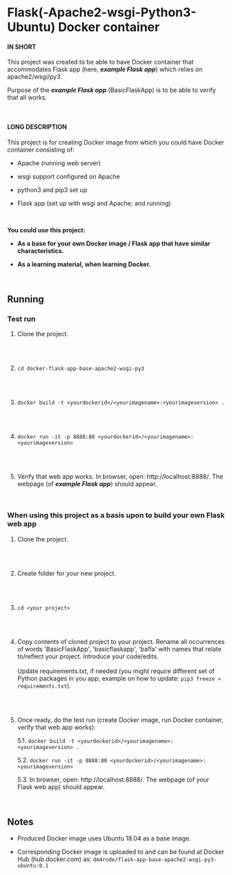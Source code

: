 
<br>

# Flask(-Apache2-wsgi-Python3-Ubuntu) Docker container

#### IN SHORT

This project was created to be able to have Docker container that accommodates Flask app (here, ***example Flask app***) which relies on apache2/wsgi/py3.

Purpose of the ***example Flask app*** (BasicFlaskApp) is to be able to verify that all works.

<br>

#### LONG DESCRIPTION

This project is for creating Docker image from which you could have Docker container consisting of:

- Apache (running web server)

- wsgi support configured on Apache

- python3 and pip3 set up

- Flask app (set up with wsgi and Apache; and running)

<br>

**You could use this project:** 

- **As a base for your own Docker image / Flask app that have similar characteristics.**

- **As a learning material, when learning Docker.**

<br>

## Running

### Test run

1. Clone the project.
<br>
<br>

2. `cd docker-flask-app-base-apache2-wsgi-py3`
<br>
<br>

3. `docker build -t <yourdockerid>/<yourimagename>:<yourimageversion> .`
<br>
<br>

4. `docker run -it -p 8888:80 <yourdockerid>/<yourimagename>:<yourimageversion>` 
<br>
<br>

5. Verify that web app works. In browser, open: http://localhost:8888/. The webpage (of ***example Flask app***) should appear.

<br>

### When using this project as a basis upon to build your own Flask web app


1. Clone the project.
<br>
<br>

2. Create folder for your new project.
<br>
<br>

3. `cd <your project>`
<br>
<br>

4. Copy contents of cloned project to your project. Rename all occurrences of words 'BasicFlaskApp', 'basicflaskapp', 'bafla' with names that relate to/reflect your project. Introduce your code/edits.
<br><br>
Update requirements.txt, if needed (you might require different set of Python packages in you app; example on how to update: `pip3 freeze > requirements.txt`).
<br>
<br>

5. Once ready, do the test run (create Docker image, run Docker container, verify that web app works):

   5.1. `docker build -t <yourdockerid>/<yourimagename>:<yourimageversion> .`

   5.2. `docker run -it -p 8888:80 <yourdockerid>/<yourimagename>:<yourimageversion>`

   5.3. In browser, open: http://localhost:8888/. The webpage (of your Flask web app) should appear.

<br>

## Notes

- Produced Docker image uses Ubuntu 18.04 as a base image.

- Corresponding Docker image is uploaded to and can be found at Docker Hub (hub.docker.com) as: `dm4rnde/flask-app-base-apache2-wsgi-py3-ubuntu:0.1`
